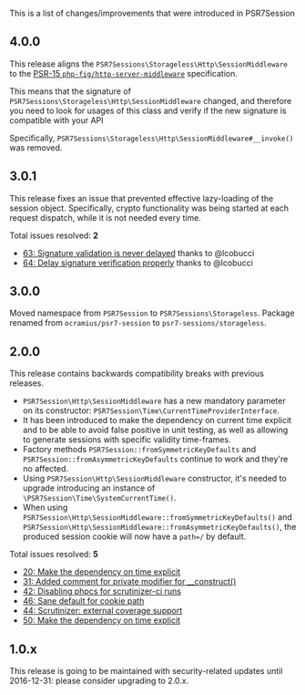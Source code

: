 This is a list of changes/improvements that were introduced in PSR7Session

## 4.0.0

This release aligns the `PSR7Sessions\Storageless\Http\SessionMiddleware` to
the [PSR-15 `php-fig/http-server-middleware`](https://github.com/php-fig/http-server-middleware/tree/1.0.0)
specification.

This means that the signature of `PSR7Sessions\Storageless\Http\SessionMiddleware`
changed, and therefore you need to look for usages of this class and verify
if the new signature is compatible with your API

Specifically, `PSR7Sessions\Storageless\Http\SessionMiddleware#__invoke()`
was removed.

## 3.0.1

This release fixes an issue that prevented effective lazy-loading of the
session object. Specifically, crypto functionality was being started at
each request dispatch, while it is not needed every time.

Total issues resolved: **2**

- [63: Signature validation is never delayed](https://github.com/psr7-sessions/storageless/issues/63) thanks to @lcobucci
- [64: Delay signature verification properly](https://github.com/psr7-sessions/storageless/pull/64) thanks to @lcobucci
 
## 3.0.0

Moved namespace from `PSR7Session` to `PSR7Sessions\Storageless`.
Package renamed from `ocramius/psr7-session` to `psr7-sessions/storageless`.

## 2.0.0
  
This release contains backwards compatibility breaks with previous releases.

- `PSR7Session\Http\SessionMiddleware` has a new mandatory parameter on its
  constructor: `PSR7Session\Time\CurrentTimeProviderInterface`.
- It has been introduced to make the dependency on current time explicit and
  to be able to avoid false positive in unit testing, as well as allowing to
  generate sessions with specific validity time-frames.
- Factory methods `PSR7Session::fromSymmetricKeyDefaults` and `PSR7Session::fromAsymmetricKeyDefaults`
  continue to work and they're no affected.
- Using `PSR7Session\Http\SessionMiddleware` constructor, it's needed to upgrade
  introducing an instance of `\PSR7Session\Time\SystemCurrentTime()`.
- When using `PSR7Session\Http\SessionMiddleware::fromSymmetricKeyDefaults()`
  and `PSR7Session\Http\SessionMiddleware::fromAsymmetricKeyDefaults()`, the
  produced session cookie will now have a `path=/` by default.

Total issues resolved: **5**

- [20: Make the dependency on time explicit](https://github.com/Ocramius/PSR7Session/issues/20)
- [31: Added comment for private modifier for &#95;&#95;construct()](https://github.com/Ocramius/PSR7Session/pull/31)
- [42: Disabling phpcs for scrutinizer-ci runs](https://github.com/Ocramius/PSR7Session/pull/42)
- [46: Sane default for cookie path](https://github.com/Ocramius/PSR7Session/pull/46)
- [44: Scrutinizer: external coverage support](https://github.com/Ocramius/PSR7Session/pull/44)
- [50: Make the dependency on time explicit](https://github.com/Ocramius/PSR7Session/pull/50)

## 1.0.x
 
This release is going to be maintained with security-related updates until
2016-12-31: please consider upgrading to 2.0.x.
